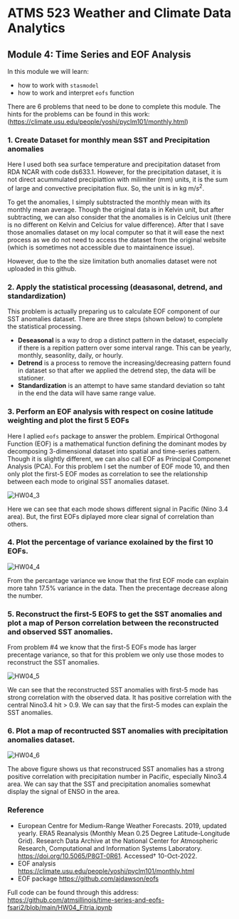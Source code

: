 # ATMS 523 Weather and Climate Data Analytics 

## Module 4: Time Series and EOF Analysis


In this module we will learn: 
- how to work with `stasmodel` 
- how to work and interpret `eofs` function

There are 6 problems that need to be done to complete this module. The hints for the problems can be found in this work: (https://climate.usu.edu/people/yoshi/pyclm101/monthly.html)

### 1. Create Dataset for monthly mean SST and Precipitation anomalies

Here I used both sea surface temperature and precipitation dataset from RDA NCAR with code ds633.1. However, for the precipitation dataset, it is not direct acummulated precipiattion with milimiter (mm) units, it is the sum of large and convective precipitation flux. So, the unit is in kg m/$s^2$. 

To get the anomalies, I simply subtstracted the monthly mean with its monthly mean average. Though the original data is in Kelvin unit, but after subtracting, we can also consider that the anomalies is in Celcius unit (there is no different on Kelvin and Celcius for value difference). After that I save those anomalies dataset on my local computer so that it will ease the next process as we do not need to access the dataset from the original website (which is sometimes not accessible due to maintainence issue).

However, due to the the size limitation buth anomalies dataset were not uploaded in this github. 

### 2. Apply the statistical processing (deasasonal, detrend, and standardization)

This problem is actually preparing us to calculate EOF component of our SST anomalies dataset. There are three steps (shown below) to complete the statistical processing. 
- **Deseasonal** is a way to drop a distinct pattern in the dataset, especially if there is a repition pattern over some interval range. This can be yearly, monthly, seasonlity, daily, or hourly. 
- **Detrend** is a process to remove the increasing/decreasing pattern found in dataset so that after we applied the detrend step, the data will be stationer. 
- **Standardization** is an attempt to have same standard deviation so taht in the end the data will have same range value. 

### 3. Perform an EOF analysis with respect on cosine latitude weighting and plot the first 5 EOFs

Here I aplied `eofs` package to answer the problem. Empirical Orthogonal Function (EOF) is a mathematical function defining the dominant modes by decomposing 3-dimensional dataset into spatial and time-series pattern. Though it is slightly different, we can also call EOF as Principal Componenet Analysis (PCA). For this problem I set the number of EOF mode 10, and then only plot the first-5 EOF modes as correlation to see the relationship between each mode to original SST anomalies dataset.


![HW04_3](../figures/HW04_3.png)

Here we can see that each mode shows different signal in Pacific (Nino 3.4 area). But, the first EOFs diplayed more clear signal of correlation than others. 

### 4. Plot the percentage of variance exolained by the first 10 EOFs.

![HW04_4](../figures/HW04_4.png)

From the percantage variance we know that the first EOF mode can explain more tahn 17.5% variance in the data. Then the precentage decrease along the number. 

### 5. Reconstruct the first-5 EOFS to get the SST anomalies and plot a map of Person correlation between the reconstructed and observed SST anomalies. 

From problem #4 we know that the first-5 EOFs mode has larger precentage variance, so that for this problem we only use those modes to reconstruct the SST anomalies. 

![HW04_5](../figures/HW04_5.png)

We can see that the reconstructed SST anomalies with first-5 mode has strong correlation with the observed data. It has positive correlation with the central Nino3.4 hit > 0.9. We can say that the first-5 modes can explain the SST anomalies. 

### 6. Plot a map of recontructed SST anomalies with precipitation anomalies dataset. 

![HW04_6](../figures/HW04_6.png)

The above figure shows us that reconstruced SST anomalies has a strong positive correlation with precipitation number in Pacific, especially Nino3.4 area. We can say that the SST and precipitation anomalies somewhat display the signal of ENSO in the area. 

### Reference
- European Centre for Medium-Range Weather Forecasts. 2019, updated yearly. ERA5 Reanalysis (Monthly Mean 0.25 Degree Latitude-Longitude Grid). Research Data Archive at the National Center for Atmospheric Research, Computational and Information Systems Laboratory. https://doi.org/10.5065/P8GT-0R61. Accessed† 10-Oct-2022.
- EOF analysis https://climate.usu.edu/people/yoshi/pyclm101/monthly.html
- EOF package https://github.com/ajdawson/eofs

Full code can be found through this address: https://github.com/atmsillinois/time-series-and-eofs-fsari2/blob/main/HW04_Fitria.ipynb
